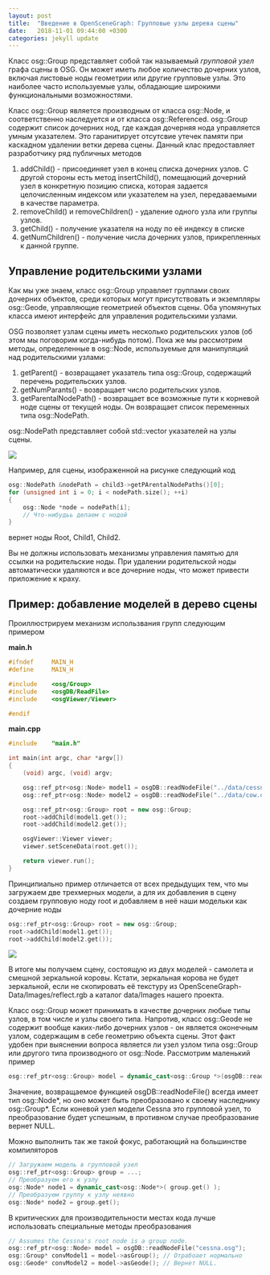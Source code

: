 ```yaml
---
layout: post
title:  "Введение в OpenSceneGraph: Групповые узлы дерева сцены"
date:   2018-11-01 09:44:00 +0300
categories: jekyll update
---
```


Класс osg::Group представляет собой так называемый *групповой узел* графа сцены в OSG. Он может иметь любое количество дочерних узлов, включая листовые ноды геометрии или другие групповые узлы. Это наиболее часто используемые узлы, обладающие широкими функциональными возможностями.

Класс osg::Group является производным от класса osg::Node, и соответственно наследуется и от класса osg::Referenced. osg::Group содержит список дочерних нод, где каждая дочерняя нода управляется умным указателем. Это гаранитирует отсутсвие утечек памяти при каскадном удалении ветки дерева сцены. Данный клас предоставляет разработчику ряд публичных методов

1. addChild() - присоединяет узел в конец списка дочерних узлов. С другой стороны есть метод insertChild(), помещающий дочерний узел в конкретную позицию списка, которая задается целочисленным индексом или указателем на узел, передаваемыми в качестве параметра.
2. removeChild() и removeChildren() - удаление одного узла или группы узлов.
3. getChild() - получение указателя на ноду по её индексу в списке
4. getNumChildren() - получение числа дочерних узлов, прикрепленных к данной группе.

## Управление родительскими узлами

Как мы уже знаем, класс osg::Group управляет группами своих дочерних объектов, среди которых могут присутствовать и экземпляры osg::Geode, управляющие геометрией объектов сцены. Оба упомянутых класса имеют интерфейс для управления родительскими узлами.

OSG позволяет узлам сцены иметь несколько родительских узлов (об этом мы поговорим когда-нибудь потом). Пока же мы рассмотрим методы, определенные в osg::Node, используемые для манипуляций над родительскими узлами:

1. getParent() - возвращаяет указатель типа osg::Group, содержащий перечень родительских узлов.
2. getNumParants() - возвращает число родительских узлов.
3. getParentalNodePath() - возвращает все возможные пути к корневой ноде сцены от текущей ноды. Он возвращает список переменных типа osg::NodePath.

osg::NodePath представляет собой std::vector указателей на узлы сцены.

![](https://habrastorage.org/webt/hx/nb/nk/hxnbnknku1ayvk06j3ank2mug9k.png)

Например, для сцены, изображенной на рисунке следующий код

```cpp
osg::NodePath &nodePath = child3->getPArentalNodePaths()[0];
for (unsigned int i = 0; i < nodePath.size(); ++i)
{
	osg::Node *node = nodePath[i];
	// Что-нибудьь делаем с нодой
}
```

вернет ноды Root, Child1, Child2.

Вы не должны использовать механизмы управления памятью для ссылки на родительские ноды. При удалении родительской ноды автоматически удаляются и все дочерние ноды, что может привести приложение к краху.

## Пример: добавление моделей в дерево сцены

Проиллюстрируем механизм использвания групп следующим примером


**main.h**
```cpp
#ifndef     MAIN_H
#define     MAIN_H

#include    <osg/Group>
#include    <osgDB/ReadFile>
#include    <osgViewer/Viewer>

#endif
```

**main.cpp**
```cpp
#include    "main.h"

int main(int argc, char *argv[])
{
    (void) argc, (void) argv;

    osg::ref_ptr<osg::Node> model1 = osgDB::readNodeFile("../data/cessna.osg");
    osg::ref_ptr<osg::Node> model2 = osgDB::readNodeFile("../data/cow.osg");

    osg::ref_ptr<osg::Group> root = new osg::Group;
    root->addChild(model1.get());
    root->addChild(model2.get());

    osgViewer::Viewer viewer;
    viewer.setSceneData(root.get());

    return viewer.run();
}
```

Принципиально пример отличается от всех предыдущих тем, что мы загружаем две трехмерных модели, а для их добавления в сцену создаем групповую ноду root и добавляем в неё наши модельки как дочерние ноды

```cpp
osg::ref_ptr<osg::Group> root = new osg::Group;
root->addChild(model1.get());
root->addChild(model2.get());
```

![](https://habrastorage.org/webt/gu/yg/gx/guyggxstfydtvlfbosbe-ara3jm.png)

В итоге мы получаем сцену, состоящую из двух моделей - самолета и смешной зеркальной коровы. Кстати, зеркальная корова не будет зеркальной, если не скопировать её текстуру из OpenSceneGraph-Data/Images/reflect.rgb а каталог data/Images нашего проекта.

Класс osg::Group может принимать в качестве дочерних любые типы узлов, в том числе и узлы своего типа. Напротив, класс osg::Geode не содержит вообще каких-либо дочерних узлов - он является оконечным узлом, содержащим в себе геометрию объекта сцены. Этот факт удобен при выяснении вопроса является ли узел узлом типа osg::Group или другого типа производного от osg::Node. Рассмотрим маленький пример

```cpp
osg::ref_ptr<osg::Group> model = dynamic_cast<osg::Group *>(osgDB::readNodeFile("../data/cessna.osg"));
```

Значение, возвращаемое функцией osgDB::readNodeFile() всегда имеет тип osg::Node*, но оно может быть преобразовано к своему наследнику osg::Group*. Если коневой узел модели Cessna это групповой узел, то преобразование будет успешным, в противном случае преобразование вернет NULL.

Можно выполнить так же такой фокус, работающий на большинстве компиляторов

```cpp
// Загружаем модель в групповой узел
osg::ref_ptr<osg::Group> group = ...;
// Преобразуем его к узлу
osg::Node* node1 = dynamic_cast<osg::Node*>( group.get() );
// Преобразуем группу к узлу неявно
osg::Node* node2 = group.get();
```

В критических для производительности местах кода лучше использовать специальные методы преобразования

```cpp
// Assumes the Cessna's root node is a group node.
osg::ref_ptr<osg::Node> model = osgDB::readNodeFile("cessna.osg");
osg::Group* convModel1 = model->asGroup(); // Отрабоает нормально
osg::Geode* convModel2 = model->asGeode(); // Вернет NULL.
```

